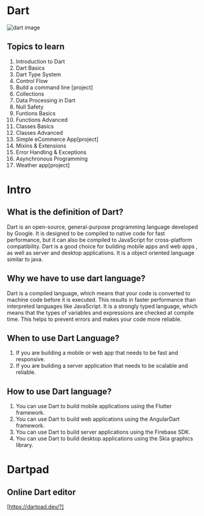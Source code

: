 # Dart
![dart image](https://cdn.hashnode.com/res/hashnode/image/upload/v1677932600835/8cb56ecf-93be-4615-b1b5-70d100c4247a.png?w%253D1600%2526h%253D840%2526fit%253Dcrop%2526crop%253Dentropy%2526auto%253Dcompress%252Cformat%2526format%253Dwebp)
## Topics to learn
1.  Introduction to Dart 
2.  Dart Basics
3.  Dart Type System
4.  Control Flow
5.  Build a command line [project]
6.  Collections
7.  Data Processing in Dart
8.  Null Safety
9.  Funtions Basics
10. Functions Advanced
11. Classes Basics
12. Classes Advanced
13. Simple eCommerce App[project]
14. Mixins & Extensions 
15. Error Handling & Exceptions
16. Asynchronous Programming
17. Weather app[project]

# Intro
## What is the definition of Dart?
Dart is an open-source, general-purpose programming language developed by Google. It is designed to be compiled to native code for fast performance, but it can also be compiled to JavaScript for cross-platform compatibility. Dart is a good choice for building mobile apps and web apps , as well as server and desktop applications. It is a object oriented language similar to java.

## Why we have to use dart language?
Dart is a compiled language, which means that your code is converted to machine code before it is executed. This results in faster performance than interpreted languages like JavaScript. It is a strongly typed language, which means that the types of variables and expressions are checked at compile time. This helps to prevent errors and makes your code more reliable.

## When to use Dart Language?
1. If you are building a mobile or web app that needs to be fast and responsive.
2. If you are building a server application that needs to be scalable and reliable.

## How to use Dart language?
1. You can use Dart to build mobile applications using the  Flutter framework.
2. You can use Dart to build web applications using the AngularDart framework.
3. You can use Dart to build server applications using the Firebase SDK.
4. You can use Dart to build desktop applications using the Skia graphics library.
# Dartpad
## Online Dart editor
[https://dartpad.dev/?]